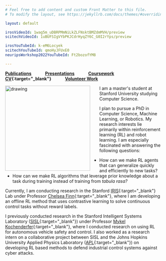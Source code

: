 ```yaml
---
# Feel free to add content and custom Front Matter to this file.
# To modify the layout, see https://jekyllrb.com/docs/themes/#overriding-theme-defaults

layout: default

irosVideoId: 1wag5m_uDBRPMmNiLkZLFNsktBMZdmMVH/preview
scitechVideoId: 1uBUFSIgVYbPKJCdrHyqZY6C_G0I2rYps/preview

irosYouTubeId: k-eM6Locyek
scitechYouTubeId: qmoHyJFUxE0
neuripsWorkshop2022YouTubeId: Ft2bozofYM8

---
```

**[Publications](#Publications) &ensp; &ensp; &ensp; &ensp; [Presentations](#Presentations) &ensp; &ensp; &ensp; &ensp; [Coursework](#Education) &ensp; &ensp; &ensp; &ensp; [CV](./files/Kyle_Hatch_CV_December_2022.pdf){:target="_blank"} &ensp; &ensp; &ensp; &ensp; [Volunteer Work](#Volunteer)**

<!-- <img src="./files/j_tree_portrait_clipped_small.png" alt="drawing" width="200"/> -->
<!-- <img src="./files/j_tree_portrait_clipped_small.png" alt="drawing" width="275"/> -->
<!-- <img src="./files/j_tree_portrait_clipped_small.png" alt="drawing" width="250"/> -->

<img src="./files/j_tree_portrait_clipped_small.png" alt="drawing" align="left" width="275" style="margin: 0px 30px 0px 0px;" />

I am a master's student at Stanford University studying Computer Science.
<!-- I am heavily involved in artificial intelligence research and  -->
I plan to pursue a PhD in Computer Science, Machine Learning, or Robotics.
My research interests lie primarily within reinforcement learning (RL) and robot learning.
I am especially fascinated with answering the following questions:
  - How can we make RL agents that can generalize quickly and efficiently to new tasks?
  - How can we make RL algorithms that leverage prior knowledge about a task during training instead of training from *tabula rasa?*
<!-- <br clear="left"/> -->


Currently, I am conducting research in the Stanford [IRIS](https://irislab.stanford.edu/){:target="_blank"} Lab under Professor [Chelsea Finn](https://ai.stanford.edu/~cbfinn/){:target="_blank"}, where I am developing an offline RL method that uses contrastive learning to solve continuous control tasks without reward labels.
<!-- where I am developing an offline RL algorithm for heterogeneous datasets that don't have reward labels.  -->
I previously conducted research in the Stanford Intelligent Systems Laboratory ([SISL](https://sisl.stanford.edu/){:target="_blank"}) under Professor [Mykel Kochenderfer](https://mykel.kochenderfer.com/){:target="_blank"}, where I conducted research on using RL for autonomous vehicle safety and control. I also worked as a research intern on a collaborative project between SISL and the Johns Hopkins University Applied Physics Laboratory ([APL](https://www.jhuapl.edu/){:target="_blank"})  on developing RL based methods to defend industrial control systems against cyber attacks.

<html>
 <head>
    <style>
    {
        box-sizing: border-box;
    }
    /* Set additional styling options for the columns*/
    .column {
    float: left;
    width: 50%;
    }

    .row:after {
    content: "";
    display: table;
    clear: both;
    }
    </style>
 </head>
 <body>
    <div class="row">
        <div class="column">
            <h5>Research Interests</h5>
            <p>
              <ul>
                <li>Leveraging Prior Knowledge in RL</li>
                <li>Generalization in RL</li>
                <li>Offline RL</li>
                <li>Robot Learning</li>
              </ul>
            </p>
        </div>
        <div class="column">
            <h5>Education</h5>
            <p>
              <ul>
                <li>M.S. in Computer Science, Stanford University, 2021 - Present</li>
                <li>B.S. in Computer Science, Stanford University, 2017 - 2022</li>
              </ul>
            </p>
        </div>
    </div>
 </body>
</html>


<a name="Publications"> </a>
## Publications

#### Under Review

**Hatch, K. B.,** Eysenbach, B., Yu, T., Rafailov, R., Salakhutdinov, R., Levine, S., and Finn, C., ”Contrastive
Example-Based Control,” *Learning for Dynamics & Control Conference (L4DC),* 2023. [PDF](https://openreview.net/pdf?id=QFmjXoxyLR){:target="_blank"} (link to NeurIPS workshop version) [Presentation](#laeo_neurips_video)

Zhou, G., Dean, V., Srirama, M. K., Rajeswaran, A., Pari, J., **Hatch, K. B.,** Jain, A., Yu, T., Abbeel, P., Pinto, L., Finn, C., and Gupta, A., “Train Offline, Test Online: A Real Robot Learning Benchmark,” *2023 IEEE International Conference on Robotics and Automation (ICRA),* 2023. [Website](https://toto-benchmark.org/){:target="_blank"}

#### Published/Accepted

Mern, J., **Hatch, K.,** Silva, R., Hickert, C., Sookoor, T., and Kochenderfer, M. J., "Autonomous Attack Mitigation for Industrial Control Systems," *International Conference on Dependable Systems and Networks (DSN'22),* 2022, pp. 28–36.
&ensp; [PDF](https://arxiv.org/abs/2111.02445){:target="_blank"}

Mern, J., Krishnan, S., Yildiz, A., **Hatch, K.,** and Kochenderfer, M. J., "Interpretable Local Tree Surrogate Policies,"  *The AAAI Workshop on Artificial Intelligence Safety 2022 (SafeAI),* 2022. &ensp; [PDF](https://arxiv.org/abs/2109.08180){:target="_blank"}

Senanayake, R.\*, **Hatch, K.\*,** Zheng, J., and Kochenderfer, M. J., "3D Radar Velocity Maps for Uncertain Dynamic Environments," *IEEE International Conference on Intelligent Robots and Systems (IROS),* 2021. &ensp; [PDF](https://arxiv.org/abs/2107.11039){:target="_blank"} &ensp; &ensp; [Presentation](#iros_video)

**Hatch, K.,** Mern, J., and Kochenderfer, M. J., "Obstacle Avoidance Using a Monocular Camera," *AIAA SciTech Forum,* 2021. &ensp; [PDF](https://arxiv.org/abs/2012.01608){:target="_blank"} &ensp; &ensp; [Presentation](#scitech_video)

#### Workshop Papers

**Hatch, K. B.,** Shetty, S. J., Eysenbach, B., Yu, T., Rafailov, R., Salakhutdinov, R., Levine, S., and Finn, C., "Contrastive Example-Based Control," *NeurIPS 2022 Offline RL and Deep RL Workshops,* 2022. [PDF](https://openreview.net/pdf?id=QFmjXoxyLR){:target="_blank"} [Presentation](#laeo_neurips_video)

**Hatch, K.\*,**Yu, T.\*, Rafailov, R., and Finn, C., "Example-Based Offline Reinforcement Learning without Rewards," *NeurIPS Offline RL Workshop,* 2021. [PDF](https://offline-rl-neurips.github.io/2021/pdf/53.pdf){:target="_blank"}

<!-- **Hatch, K.\*,** Yu, T.\*, Rafailov, R., and Finn, C., "Example-Based Offline Reinforcement Learning without Rewards." Learning for Dynamics & Control Conference (L4DC), 2022. &ensp; [PDF](./files/Offline_RL_without_Rewards.pdf){:target="_blank"} -->

<!-- Mern, J., **Hatch, K.,** Silva, R., Hickert, C., Sookoor, T., and Kochenderfer, M. J., "Autonomous Attack Mitigation for Industrial Control Systems," USENIX Security Symposium, 2021. &ensp; [PDF](https://arxiv.org/abs/2111.02445){:target="_blank"} -->
<!-- Mern, J., **Hatch, K.,** Silva, R., Hickert, C., Sookoor, T., and Kochenderfer, M. J., "Autonomous Attack Mitigation for Industrial Control Systems," International Conference on Dependable Systems and Networks (DSN'22), 2022. &ensp; [PDF](https://arxiv.org/abs/2111.02445){:target="_blank"} -->


**\* denotes equal contribution**

<a name="Presentations"> </a>
## Presentations

<a name="laeo_neurips_video"> </a>
**"Offline Example-Based Control," NeurIPS Offline RL and Deep RL Workshops, 2022.**
{% include youtubePlayer.html id=page.neuripsWorkshop2022YouTubeId %}

&nbsp;
&nbsp;
&nbsp;



<a name="iros_video"> </a>
**"3D Radar Velocity Maps for Uncertain Dynamic Environments," IEEE International Conference on Intelligent Robots and Systems (IROS), 2021.**
{% include youtubePlayer.html id=page.irosYouTubeId %}

&nbsp;
&nbsp;
&nbsp;

<a name="scitech_video"> </a>
**“Obstacle Avoidance Using a Monocular Camera,” AIAA SciTech Forum, 2021.**
{% include youtubePlayer.html id=page.scitechYouTubeId %}


<a name="Education"> </a>
## Education

#### Master's GPA: 4.11

<!-- #### Artificial Intelligence, Machine Learning, and Other Relevant Coursework -->
#### Relevant Coursework

<html>
 <head>
   <style type="text/css">
    ul {
     list-style-type: none;
    }
   </style>
    <style>
    {
        box-sizing: border-box;
    }
    /* Set additional styling options for the columns*/
    <!-- .col0 {
    float: left;
    width: 70%;
    }

    .col1 {
    float: left;
    width: 13%;
    }

    .col2 {
    float: left;
    width: 14%;
    } -->
    .col0 {
    float: left;
    width: 87%;
    }

    .col1 {
    float: left;
    width: 13%;
    }


    .row:after {
    content: "";
    display: table;
    clear: both;
    }
    </style>
 </head>
 <body>
    <div class="row">
        <div class="col0">
            <h5> Class </h5>
            <p>
              <ul>
                <li>CS 332: Advanced Survey of Reinforcement Learning</li>
                <li>MS&E 338: Reinforcement Learning: Frontiers</li>
                <li>CS 239: Advanced Topics in Sequential Decision Making</li>
                <li>CS 224N: Natural Language Processing with Deep Learning</li>
                <li>CS 330: Deep Multi-task and Meta Learning</li>
                <li>CS 231N: Convolutional Neural Networks for Visual Recognition</li>
                <li>CS 234: Reinforcement Learning</li>
                <li>CS 205L: Continuous Mathematics with an Emphasis on Machine Learning</li>
                <li>CS 224W: Machine Learning with Graphs</li>
                <li>CS 221: Artificial Intelligence: Principles and Techniques</li>
                <li>CS 238: Decision Making Under Uncertainty</li>
                <li>MATH 104: Applied Matrix Theory</li>
                <li>CS 110: Principles of Computer Systems</li>
              </ul>
            </p>
        </div>

        <div class="col1">
            <h5>Grade</h5>
            <p>
              <ul>
                <li>  <font size="-2"> <em>in progress</em> </font> </li>
                <li>A</li>
                <li>A+</li>
                <li>A</li>
                <li>A</li>
                <li>S*</li>
                <!-- <li>.</li> -->
                <li>A</li>
                <li>A+</li>
                <!-- <li>.</li> -->
                <li>A-</li>
                <li>A</li>
                <li>A</li>
                <li>A</li>
                <li>A</li>
              </ul>
            </p>
        </div>

        <!-- <div class="col2">
            <h5>Quarter</h5>
            <p>
              <ul>
                <li>Fall 2022</li>
                <li>Spr 2022</li>
                <li>Win 2022</li>
                <li>Win 2022</li>
                <li>Fall 2021</li>
                <li>Spr 2020</li>
                <li>.</li>
                <li>Win 2020</li>
                <li>Win 2020</li>
                <li>.</li>
                <li>Fall 2019</li>
                <li>Spr 2019</li>
                <li>Fall 2018</li>
              </ul>
            </p>
        </div> -->
    </div>
 </body>
</html>

\* Letter grades not offered during the Spr 2020 quarter due to the COVID-19 pandemic.


<a name="Volunteer"> </a>
## Volunteer Work

#### East Palo Alto Stanford Academy ([EPASA](https://haas.stanford.edu/student-programs/education-partnerships/east-palo-alto-stanford-academy-epasa){:target="_blank"})
*October 2018 – March 2020*

*Volunteer Tutor*



[EPASA](https://haas.stanford.edu/student-programs/education-partnerships/east-palo-alto-stanford-academy-epasa){:target="_blank"} is a program run through Stanford University in which undergraduate students tutor middle school students who attend school in East Palo Alto.
As a volunteer tutor at EPASA, I tutored seventh and eighth grade students in math and English.

#### Stanford 1st Ward Volunteer Tutoring Program
*September 2017 – June 2019*

*Volunteer Tutor*

The Stanford 1st Ward Volunteer Tutoring Program is a program run through a local religious organization that provides free tutoring to K-12 students from around the South San Francisco Bay Area.
As a volunteer tutor, I tutored students in math, reading, and English.
